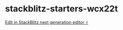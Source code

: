 # stackblitz-starters-wcx22t

[Edit in StackBlitz next generation editor ⚡️](https://stackblitz.com/~/github.com/matrix-compute/stackblitz-starters-wcx22t)